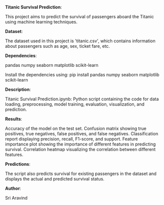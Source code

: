 **Titanic Survival Prediction**:

This project aims to predict the survival of passengers aboard the Titanic using machine learning techniques.

**Dataset**:

The dataset used in this project is 'titanic.csv', which contains information about passengers such as age, sex, ticket fare, etc.

**Dependencies**:

pandas
numpy
seaborn
matplotlib
scikit-learn

Install the dependencies using:
pip install pandas numpy seaborn matplotlib scikit-learn

**Description**:

Titanic Survival Prediction.ipynb: Python script containing the code for data loading, preprocessing, model training, evaluation, visualization, and prediction.

**Results**:

Accuracy of the model on the test set.
Confusion matrix showing true positives, true negatives, false positives, and false negatives.
Classification report displaying precision, recall, F1-score, and support.
Feature importance plot showing the importance of different features in predicting survival.
Correlation heatmap visualizing the correlation between different features.

**Predictions**:

The script also predicts survival for existing passengers in the dataset and displays the actual and predicted survival status.

**Author**:

Sri Aravind 

